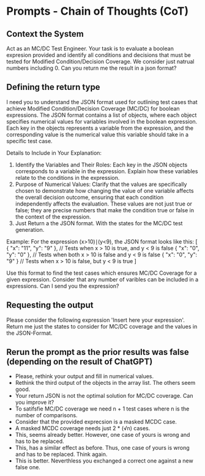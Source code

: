 # Prompts - Chain of Thoughts (CoT)

## Context the System 
Act as an MC/DC Test Engineer. Your task is to evaluate a boolean expresion provided and identify all conditions and decisions that must be tested for Modified Condition/Decision Coverage. We consider just natrual numbers including 0. Can you return me the result in a json format?

## Defining the return type
I need you to understand the JSON format used for outlining test cases that achieve Modified Condition/Decision Coverage (MC/DC) for boolean expressions. The JSON format contains a list of objects, where each object specifies numerical values for variables involved in the boolean expression. Each key in the objects represents a variable from the expression, and the corresponding value is the numerical value this variable should take in a specific test case.

Details to Include in Your Explanation:

1. Identify the Variables and Their Roles: Each key in the JSON objects corresponds to a variable in the expression. Explain how these variables relate to the conditions in the expression.
2. Purpose of Numerical Values:
Clarify that the values are specifically chosen to demonstrate how changing the value of one variable affects the overall decision outcome, ensuring that each condition independently affects the evaluation.
These values are not just true or false; they are precise numbers that make the condition true or false in the context of the expression.
3. Just Return a the JSON format. With the states for the MC/DC test generation.

Example: For the expression (x>10)∣(y<9), the JSON format looks like this:
[
    { "x": "11", "y": "9" },  // Tests when x > 10 is true, and y < 9 is false
    { "x": "0", "y": "0" },  // Tests when both x > 10 is false and y < 9 is false
    { "x": "0", "y": "9" }   // Tests when x > 10 is false, but y < 9 is true
]

Use this format to find the test cases which ensures MC/DC Coverage for a given expression. Consider that any number of varibles can be included in a expressions. Can I send you the expression?

## Requesting the output
Please consider the following expression 'Insert here your expression'. Return me just the states to consider for MC/DC coverage and the values in the JSON-Format.


## Rerun the prompt as the prior results was false (depending on the result of ChatGPT)
- Please, rethink your output and fill in numerical values.
- Rethink the third output of the objects in the array list. The others seem good.
- Your return JSON is not the optimal solution for MC/DC coverage. Can you improve it?
- To satifsfie MC/DC coverage we need n + 1 test cases where n is the number of comparisons.
- Consider that the provided exprecsion is a masked MCDC case.
- A masked MCDC coverage needs just 2 * (√n) cases.
- This, seems already better. However, one case of yours is wrong and has to be replaced.
- This, has a similar effect as before. Thus, one case of yours is wrong and has to be replaced. Think again.
- This is better. Neverthless you exchanged a correct one against a new false one.
